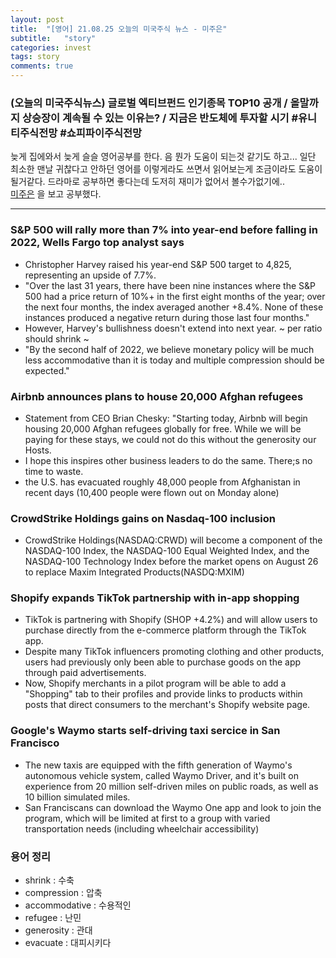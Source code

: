```yaml
---
layout: post
title:  "[영어] 21.08.25 오늘의 미국주식 뉴스 - 미주은"
subtitle:   "story"
categories: invest
tags: story
comments: true
---
```


### (오늘의 미국주식뉴스) 글로벌 엑티브펀드 인기종목 TOP10 공개 / 올말까지 상승장이 계속될 수 있는 이유는? / 지금은 반도체에 투자할 시기 #유니티주식전망 #쇼피파이주식전망

늦게 집에와서 늦게 슬슬 영어공부를 한다. 음 뭔가 도움이 되는것 같기도 하고... 일단 최소한 맨날 귀찮다고 안하던 영어를 이렇게라도 쓰면서 읽어보는게 조금이라도 도움이 될거같다. 드라마로 공부하면 좋다는데 도저히 재미가 없어서 볼수가없기에..  
[미주은](https://www.youtube.com/watch?v=YUR695uB26A) 을 보고 공부했다.

---

### S&P 500 will rally more than 7% into year-end before falling in 2022, Wells Fargo top analyst says
- Christopher Harvey raised his year-end S&P 500 target to 4,825, representing an upside of 7.7%.
- "Over the last 31 years, there have been nine instances where the S&P 500 had a price return of 10%+ in the first eight months of the year; over the next four months, the index averaged another +8.4%. None of these instances produced a negative return during those last four months."
- However, Harvey's bullishness doesn't extend into next year. ~ per ratio should shrink ~
- "By the second half of 2022, we believe monetary policy will be much less accommodative than it is today and multiple compression should be expected."

### Airbnb announces plans to house 20,000 Afghan refugees
- Statement from CEO Brian Chesky: "Starting today, Airbnb will begin housing 20,000 Afghan refugees globally for free. While we will be paying for these stays, we could not do this without the generosity our Hosts.
- I hope this inspires other business leaders to do the same. There;s no time to waste.
- the U.S. has evacuated roughly 48,000 people from Afghanistan in recent days (10,400 people were flown out on Monday alone)

### CrowdStrike Holdings gains on Nasdaq-100 inclusion
- CrowdStrike Holdings(NASDAQ:CRWD) will become a component of the NASDAQ-100 Index, the NASDAQ-100 Equal Weighted Index, and the NASDAQ-100 Technology Index before the market opens on August 26 to replace Maxim Integrated Products(NASDQ:MXIM)

### Shopify expands TikTok partnership with in-app shopping
- TikTok is partnering with Shopify (SHOP +4.2%) and will allow users to purchase directly from the e-commerce platform through the TikTok app.
- Despite many TikTok influencers promoting clothing and other products, users had previously only been able to purchase goods on the app through paid advertisements.
- Now, Shopify merchants in a pilot program will be able to add a "Shopping" tab to their profiles and provide links to products within posts that direct consumers to the merchant's Shopify website page.

### Google's Waymo starts self-driving taxi sercice in San Francisco
- The new taxis are equipped with the fifth generation of Waymo's autonomous vehicle system, called Waymo Driver, and it's built on experience from 20 million self-driven miles on public roads, as well as 10 billion simulated miles.
- San Franciscans can download the Waymo One app and look to join the program, which will be limited at first to a group with varied transportation needs (including wheelchair accessibility)

### 용어 정리
- shrink : 수축
- compression : 압축
- accommodative : 수용적인
- refugee : 난민
- generosity : 관대
- evacuate : 대피시키다